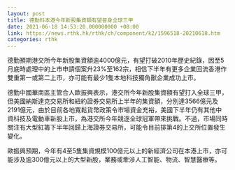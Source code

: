 ```yaml
---
layout: post
title: 德勤料本港今年新股集資額有望晉身全球三甲
date: 2021-06-18 14:53:20.000000000 +08:00
link: https://news.rthk.hk/rthk/ch/component/k2/1596518-20210618.htm
categories: rthk
---
```


德勤預期港交所今年新股集資額逾4000億元，有望打破2010年歷史紀錄，因至5月底時處理中的上市申請個案升23%至162宗，相信下半年有更多企業回流香港作雙重第一或第二上市，亦可能有最少1隻本地科技獨角獸企業成功上市。

德勤中國華南區主管合人歐振興表示，港交所今年新股集資額有望打入全球三甲，但美國納斯達克交易所和紐約證券交易所上半年的集資額，分別達3566億元及2191億元，由於目前各地寬鬆貨幣政策令市場資金充裕，美國下半年仍有其他中資科技及電動車新股上市，為港交所今年競逐全球冠軍帶來挑戰。不過，市場同時關注有大型紅籌下半年回歸上海證券交易所，可能令目前排第4的上交所位置發生變化。

歐振興預期，今年有4至5隻集資規模100億元以上的新經濟公司在本港上市，亦可能涉及逾300億元以上的大型新股，業務或牽涉人工智能、物流、智慧醫療等。

